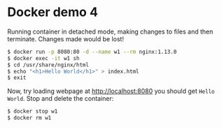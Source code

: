 # Docker demo 4

Running container in detached mode, making changes to files and then terminate.
Changes made would be lost!

```bash
$ docker run -p 8080:80 -d --name w1 --rm nginx:1.13.0
$ docker exec -it w1 sh
$ cd /usr/share/nginx/html
$ echo "<h1>Hello World</h1>" > index.html
$ exit
```

Now, try loading webpage at <http://localhost:8080> you should get `Hello World`.
Stop and delete the container:

```bash
$ docker stop w1
$ docker rm w1
```